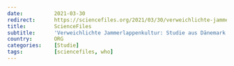 ```yaml
---
date:          2021-03-30
redirect:      https://sciencefiles.org/2021/03/30/verweichlichte-jammerlappenkultur-studie-aus-danemark-stutzt-covid-19-pandemiechen-zurecht/
title:         ScienceFiles
subtitle:      'Verweichlichte Jammerlappenkultur: Studie aus Dänemark stutzt COVID-19 Pandemiechen zurecht'
country:       ORG
categories:    [Studie]
tags:          [sciencefiles, who]
---
```

